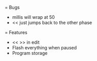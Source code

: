 = Bugs
* millis will wrap at 50
* << just jumps back to the other phase

= Features
* << >> in edit
* Flash everything when paused
* Program storage
